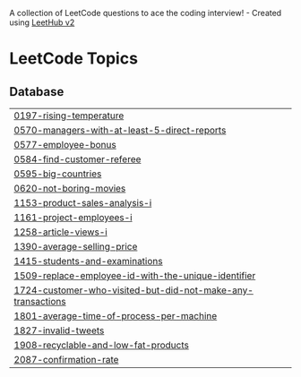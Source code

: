 A collection of LeetCode questions to ace the coding interview! - Created using [LeetHub v2](https://github.com/arunbhardwaj/LeetHub-2.0)
<!---LeetCode Topics Start-->
# LeetCode Topics
## Database
|  |
| ------- |
| [0197-rising-temperature](https://github.com/chandruiyappan/Leetcode/tree/master/0197-rising-temperature) |
| [0570-managers-with-at-least-5-direct-reports](https://github.com/chandruiyappan/Leetcode/tree/master/0570-managers-with-at-least-5-direct-reports) |
| [0577-employee-bonus](https://github.com/chandruiyappan/Leetcode/tree/master/0577-employee-bonus) |
| [0584-find-customer-referee](https://github.com/chandruiyappan/Leetcode/tree/master/0584-find-customer-referee) |
| [0595-big-countries](https://github.com/chandruiyappan/Leetcode/tree/master/0595-big-countries) |
| [0620-not-boring-movies](https://github.com/chandruiyappan/Leetcode/tree/master/0620-not-boring-movies) |
| [1153-product-sales-analysis-i](https://github.com/chandruiyappan/Leetcode/tree/master/1153-product-sales-analysis-i) |
| [1161-project-employees-i](https://github.com/chandruiyappan/Leetcode/tree/master/1161-project-employees-i) |
| [1258-article-views-i](https://github.com/chandruiyappan/Leetcode/tree/master/1258-article-views-i) |
| [1390-average-selling-price](https://github.com/chandruiyappan/Leetcode/tree/master/1390-average-selling-price) |
| [1415-students-and-examinations](https://github.com/chandruiyappan/Leetcode/tree/master/1415-students-and-examinations) |
| [1509-replace-employee-id-with-the-unique-identifier](https://github.com/chandruiyappan/Leetcode/tree/master/1509-replace-employee-id-with-the-unique-identifier) |
| [1724-customer-who-visited-but-did-not-make-any-transactions](https://github.com/chandruiyappan/Leetcode/tree/master/1724-customer-who-visited-but-did-not-make-any-transactions) |
| [1801-average-time-of-process-per-machine](https://github.com/chandruiyappan/Leetcode/tree/master/1801-average-time-of-process-per-machine) |
| [1827-invalid-tweets](https://github.com/chandruiyappan/Leetcode/tree/master/1827-invalid-tweets) |
| [1908-recyclable-and-low-fat-products](https://github.com/chandruiyappan/Leetcode/tree/master/1908-recyclable-and-low-fat-products) |
| [2087-confirmation-rate](https://github.com/chandruiyappan/Leetcode/tree/master/2087-confirmation-rate) |
<!---LeetCode Topics End-->